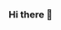### Hi there 👋

<!--
**Githeavy1/Githeavy1** is a ✨ _special_ ✨ repository because its `README.md` (this file) appears on your GitHub profile.

Here are some ideas to get you started:

- 🔭 I’m currently working on ...
- 🌱 I’m currently learning ...
- 👯 I’m looking to collaborate on ...
- 🤔 I’m looking for help with ...
- 💬 Ask me about ...
- 👹   (h) <s>
- 📫 How to reach me: ...
- 😄 Pronouns: ...
- ⚡ Fun fact: ...
--> 
